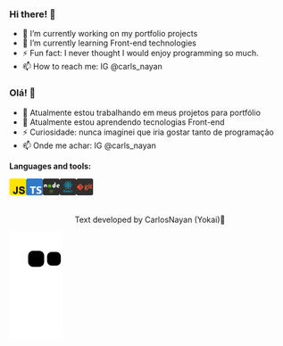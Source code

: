 ### Hi there! 👋

<!--
**CarlosNayan/CarlosNayan** is a ✨ _special_ ✨ repository because its `README.md` (this file) appears on your GitHub profile.

Here are some ideas to get you started:
-->
- 🔭 I’m currently working on my portfolio projects
- 🌱 I’m currently learning Front-end technologies
- ⚡ Fun fact: I never thought I would enjoy programming so much.
- 📫 How to reach me: IG @carls_nayan

### Olá! 👋

- 🔭 Atualmente estou trabalhando em meus projetos para portfólio
- 🌱 Atualmente estou aprendendo tecnologias Front-end
- ⚡ Curiosidade: nunca imaginei que iria gostar tanto de programação
- 📫 Onde me achar: IG @carls_nayan

**Languages and tools:**

<img align="left" height="30" src="https://raw.githubusercontent.com/CarlosNayan/CarlosNayan/master/assets/javascript-logo-0.png">
<img align="left" height="30" src="https://raw.githubusercontent.com/CarlosNayan/CarlosNayan/master/assets/typescript.png">
<img align="left" height="30" src="https://raw.githubusercontent.com/CarlosNayan/CarlosNayan/master/assets/nodejs.png">
<img align="left" height="30" src="https://raw.githubusercontent.com/CarlosNayan/CarlosNayan/master/assets/react.png">
<img align="left" height="30" src="https://raw.githubusercontent.com/CarlosNayan/CarlosNayan/master/assets/git.png">
</br>
</br>
</br>
<p align="center"> Text developed by CarlosNayan (Yokai)👻 </p>

  ![Snake animation](https://github.com/rafaballerini/rafaballerini/blob/output/github-contribution-grid-snake.svg)

